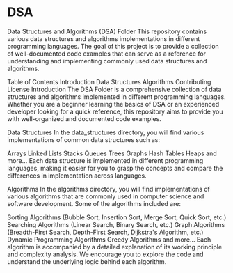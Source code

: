 # DSA
Data Structures and Algorithms (DSA) Folder
This repository contains various data structures and algorithms implementations in different programming languages. The goal of this project is to provide a collection of well-documented code examples that can serve as a reference for understanding and implementing commonly used data structures and algorithms.

Table of Contents
Introduction
Data Structures
Algorithms
Contributing
License
Introduction
The DSA Folder is a comprehensive collection of data structures and algorithms implemented in different programming languages. Whether you are a beginner learning the basics of DSA or an experienced developer looking for a quick reference, this repository aims to provide you with well-organized and documented code examples.

Data Structures
In the data_structures directory, you will find various implementations of common data structures such as:

Arrays
Linked Lists
Stacks
Queues
Trees
Graphs
Hash Tables
Heaps
and more...
Each data structure is implemented in different programming languages, making it easier for you to grasp the concepts and compare the differences in implementation across languages.

Algorithms
In the algorithms directory, you will find implementations of various algorithms that are commonly used in computer science and software development. Some of the algorithms included are:

Sorting Algorithms (Bubble Sort, Insertion Sort, Merge Sort, Quick Sort, etc.)
Searching Algorithms (Linear Search, Binary Search, etc.)
Graph Algorithms (Breadth-First Search, Depth-First Search, Dijkstra's Algorithm, etc.)
Dynamic Programming Algorithms
Greedy Algorithms
and more...
Each algorithm is accompanied by a detailed explanation of its working principle and complexity analysis. We encourage you to explore the code and understand the underlying logic behind each algorithm.
